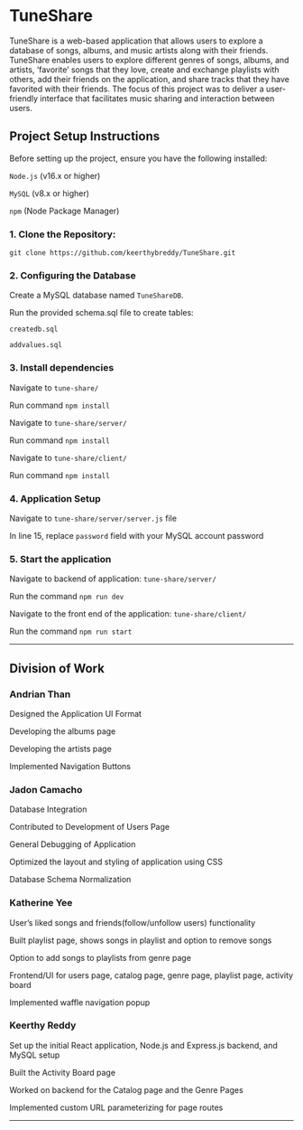 # TuneShare

TuneShare is a web-based application that allows users to explore a database of songs, albums, and music artists along with their friends. TuneShare enables users to explore different genres of songs, albums, and artists, ‘favorite’ songs that they love, create and exchange playlists with others, add their friends on the application, and share tracks that they have favorited with their friends. The focus of this project was to deliver a user-friendly interface that facilitates music sharing and interaction between users.

## Project Setup Instructions

Before setting up the project, ensure you have the following installed:

`Node.js` (v16.x or higher)

`MySQL` (v8.x or higher)

`npm` (Node Package Manager)


### 1. Clone the Repository:
   `git clone https://github.com/keerthybreddy/TuneShare.git`

### 2. Configuring the Database
Create a MySQL database named `TuneShareDB`.

Run the provided schema.sql file to create tables:

`createdb.sql`

`addvalues.sql`

### 3. Install dependencies
Navigate to `tune-share/`

Run command `npm install`

Navigate to `tune-share/server/`

Run command `npm install`

Navigate to `tune-share/client/`

Run command `npm install`

### 4. Application Setup
Navigate to `tune-share/server/server.js` file

In line 15, replace `password` field with your MySQL account password

### 5. Start the application
Navigate to backend of application: `tune-share/server/`

Run the command `npm run dev`

Navigate to the front end of the application: `tune-share/client/`

Run the command `npm run start`

---

## Division of Work

### Andrian Than
Designed the Application UI Format

Developing the albums page

Developing the artists page

Implemented Navigation Buttons

### Jadon Camacho
Database Integration

Contributed to Development of Users Page

General Debugging of Application

Optimized the layout and styling of application using CSS 

Database Schema Normalization

### Katherine Yee
User’s liked songs and friends(follow/unfollow users) functionality

Built playlist page, shows songs in playlist and option to remove songs

Option to add songs to playlists from genre page

Frontend/UI for users page, catalog page, genre page, playlist page, activity board

Implemented waffle navigation popup

### Keerthy Reddy
Set up the initial React application, Node.js and Express.js backend, and MySQL setup

Built the Activity Board page

Worked on backend for the Catalog page and the Genre Pages

Implemented custom URL parameterizing for page routes

---
